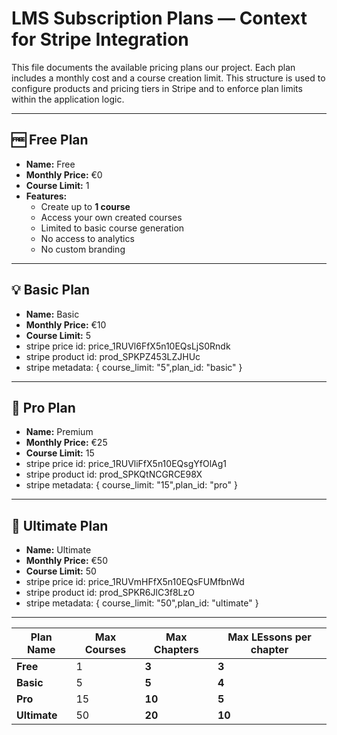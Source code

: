 # LMS Subscription Plans — Context for Stripe Integration

This file documents the available pricing plans our project. Each plan includes a monthly cost and a course creation limit. This structure is used to configure products and pricing tiers in Stripe and to enforce plan limits within the application logic.

---

## 🆓 Free Plan

- **Name:** Free
- **Monthly Price:** €0
- **Course Limit:** 1
- **Features:**
  - Create up to **1 course**
  - Access your own created courses
  - Limited to basic course generation
  - No access to analytics
  - No custom branding

---

## 💡 Basic Plan

- **Name:** Basic
- **Monthly Price:** €10
- **Course Limit:** 5
- stripe price id: price_1RUVl6FfX5n10EQsLjS0Rndk
- stripe product id: prod_SPKPZ453LZJHUc
- stripe metadata: { course_limit: "5",plan_id: "basic" }
---

## 🚀 Pro Plan

- **Name:** Premium
- **Monthly Price:** €25
- **Course Limit:** 15
- stripe price id: price_1RUVliFfX5n10EQsgYfOlAg1
- stripe product id: prod_SPKQtNCGRCE98X
- stripe metadata: { course_limit: "15",plan_id: "pro" }


---

## 🚀 Ultimate Plan

- **Name:** Ultimate
- **Monthly Price:** €50
- **Course Limit:** 50
- stripe price id: price_1RUVmHFfX5n10EQsFUMfbnWd
- stripe product id: prod_SPKR6JlC3f8LzO
- stripe metadata: { course_limit: "50",plan_id: "ultimate" }


---

| Plan Name    | Max Courses | Max Chapters          | Max LEssons per chapter
| ------------ | ----------- | --------------------- | --------------------- | 
| **Free**     | 1           | **3**                 | **3**                 |
| **Basic**    | 5           | **5**                 | **4**                 | 
| **Pro**      | 15          | **10**                 | **5**                 | 
| **Ultimate** | 50          | **20**                | **10**                 |
